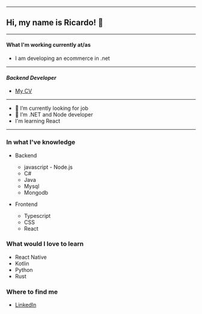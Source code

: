 

<!--
**raccaricardo/raccaricardo** is a ✨ _special_ ✨ repository because its `README.md` (this file) appears on your GitHub profile.

Here are some ideas to get you started:

- 🔭 I’m currently working on ...
- 🌱 I’m currently learning ...
- 👯 I’m looking to collaborate on ...
- 🤔 I’m looking for help with ...
- 💬 Ask me about ...
- 📫 How to reach me: ...
- 😄 Pronouns: ...
- ⚡ Fun fact: ...
-->
---
## Hi, my name is Ricardo! 👋

---
#### What I'm working currently at/as
- I am developing an ecommerce in .net


---
#### *Backend Developer*
+ [My CV](https://drive.google.com/file/d/1UmlDA7bGmhh4y71yNpFx_Fv9Jeu2o3Ss/view?usp=sharing)

---


- 🔭 I’m currently looking for job
- 🌱 I’m .NET and Node developer 
- I'm learning React
<!--
- ⚡ Fun fact: gimme coffe or green tea and we'll be great friends
-->
---



### In what I've knowledge
- Backend
   - javascript - Node.js
   - C#
   - Java
   - Mysql
   - Mongodb
   
   
- Frontend
   - Typescript
   - CSS 
   - React
   
### What would I love to learn
- React Native
- Kotlin
- Python
- Rust
### Where to find me
+ [LinkedIn](https://www.linkedin.com/in/ricardoracca/)



 
